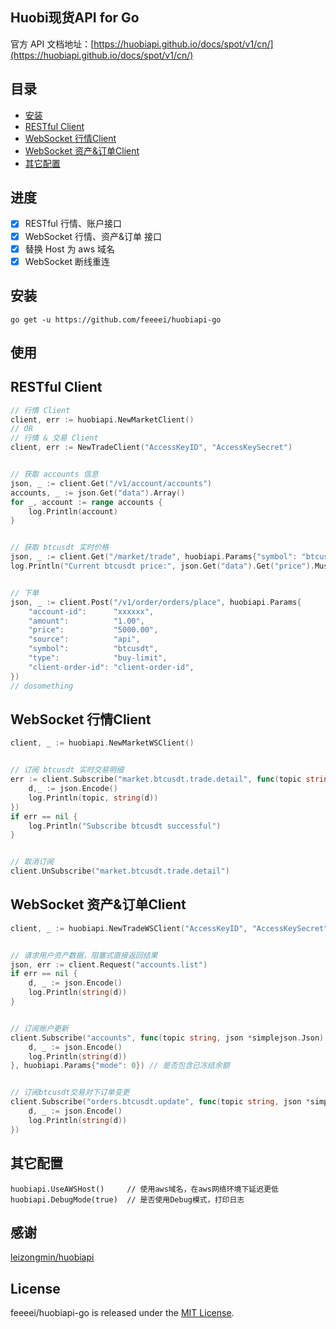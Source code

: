 ## Huobi现货API for Go

官方 API 文档地址：[https://huobiapi.github.io/docs/spot/v1/cn/](https://huobiapi.github.io/docs/spot/v1/cn/)

## 目录
* [安装](#安装)
* [RESTful Client](#RESTful-Client)
* [WebSocket 行情Client](#WebSocket-行情Client)
* [WebSocket 资产&订单Client](#WebSocket-资产&订单Client)
* [其它配置](#其它配置)

## 进度
- [x] RESTful 行情、账户接口
- [x] WebSocket 行情、资产&订单 接口
- [x] 替换 Host 为 aws 域名
- [x] WebSocket 断线重连

## 安装
```
go get -u https://github.com/feeeei/huobiapi-go
```

## 使用

## RESTful Client
```go
// 行情 Client
client, err := huobiapi.NewMarketClient()
// OR
// 行情 & 交易 Client
client, err := NewTradeClient("AccessKeyID", "AccessKeySecret")


// 获取 accounts 信息
json, _ := client.Get("/v1/account/accounts")
accounts, _ := json.Get("data").Array()
for _, account := range accounts {
    log.Println(account)
}


// 获取 btcusdt 实时价格
json, _ := client.Get("/market/trade", huobiapi.Params{"symbol": "btcusdt"})
log.Println("Current btcusdt price:", json.Get("data").Get("price").MustFloat64())


// 下单
json, _ := client.Post("/v1/order/orders/place", huobiapi.Params{
	"account-id":      "xxxxxx",
	"amount":          "1.00",
	"price":           "5000.00",
	"source":          "api",
	"symbol":          "btcusdt",
	"type":            "buy-limit",
	"client-order-id": "client-order-id",
})
// dosomething
```

## WebSocket 行情Client
```go
client, _ := huobiapi.NewMarketWSClient()


// 订阅 btcusdt 实时交易明细
err := client.Subscribe("market.btcusdt.trade.detail", func(topic string, json *simplejson.Json) {
    d,_ := json.Encode()
    log.Println(topic, string(d))
})
if err == nil {
    log.Println("Subscribe btcusdt successful")
}


// 取消订阅
client.UnSubscribe("market.btcusdt.trade.detail")
```

## WebSocket 资产&订单Client
```go
client, _ := huobiapi.NewTradeWSClient("AccessKeyID", "AccessKeySecret")


// 请求用户资产数据，阻塞式直接返回结果
json, err := client.Request("accounts.list")
if err == nil {
	d, _ := json.Encode()
	log.Println(string(d))
}


// 订阅账户更新
client.Subscribe("accounts", func(topic string, json *simplejson.Json) {
    d, _ := json.Encode()
	log.Println(string(d))
}, huobiapi.Params{"mode": 0}) // 是否包含已冻结余额


// 订阅btcusdt交易对下订单变更
client.Subscribe("orders.btcusdt.update", func(topic string, json *simplejson.Json) {
    d, _ := json.Encode()
	log.Println(string(d))
})
```

## 其它配置
```
huobiapi.UseAWSHost()     // 使用aws域名，在aws网络环境下延迟更低
huobiapi.DebugMode(true)  // 是否使用Debug模式，打印日志
```

## 感谢
[leizongmin/huobiapi](https://github.com/leizongmin/huobiapi)

## License
feeeei/huobiapi-go is released under the [MIT License](https://opensource.org/licenses/MIT).